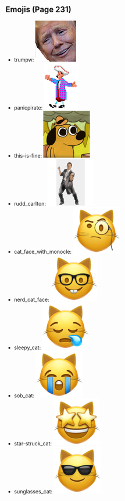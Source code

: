 
## Emojis (Page 231)

* trumpw: ![trumpw](output/trumpw.png)
* panicpirate: ![panicpirate](output/panicpirate.gif)
* this-is-fine: ![this-is-fine](output/this-is-fine.gif)
* rudd_carlton: ![rudd_carlton](output/rudd_carlton.gif)
* cat_face_with_monocle: ![cat_face_with_monocle](output/cat_face_with_monocle.png)
* nerd_cat_face: ![nerd_cat_face](output/nerd_cat_face.png)
* sleepy_cat: ![sleepy_cat](output/sleepy_cat.png)
* sob_cat: ![sob_cat](output/sob_cat.png)
* star-struck_cat: ![star-struck_cat](output/star-struck_cat.png)
* sunglasses_cat: ![sunglasses_cat](output/sunglasses_cat.png)
